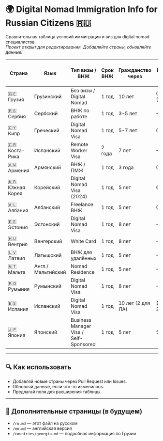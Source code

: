 # 🌍 Digital Nomad Immigration Info for Russian Citizens 🇷🇺

Сравнительная таблица условий иммиграции и виз для digital nomad специалистов.  
*Проект открыт для редактирования. Добавляйте страны, обновляйте данные!*

| Страна        | Язык       | Тип визы / ВНЖ        | Срок ВНЖ | Гражданство через | Налоги (%) | Мин. доход / мес. | Разрешена работа | С семьёй | Требуется юр. адрес | Требуется ИП / контракт | Стоимость жизни / мес. | Английский | Русское сообщество | Виза даёт доступ к Шенгену | Двойное гражданство | Официальный сайт |
|---------------|------------|------------------------|----------|--------------------|-------------|--------------------|------------------|-----------|----------------------|-------------------------|------------------------|------------|--------------------|---------------------------|-----------------------|------------------|
| 🇬🇪 Грузия     | Грузинский | Без визы / Digital Nomad | 1 год    | 10 лет             | 0% (<25k$)  | ~$2000             | ✅               | ✅         | ❌                   | ❌                      | ~$1000                 | 🟡 Средне   | ✅                | ❌                        | ✅ Разрешено          | [georgia.travel](https://georgia.travel/remote-work-from-georgia) |
| 🇷🇸 Сербия     | Сербский   | ВНЖ по работе          | 1 год    | 3-5 лет            | ~10%        | ~$1500             | ✅               | ✅         | ✅                   | ❌                      | ~$800                  | 🔴 Слабо    | ✅                | ❌                        | ✅ Разрешено          | [mup.gov.rs](http://www.mup.gov.rs/wps/portal/sr) |
| 🇨🇾 Кипр       | Греческий  | Digital Nomad Visa     | 1 год    | 5-7 лет            | 0-20%       | €2500              | ❌               | ✅         | ✅                   | ✅                      | ~€1500                 | 🟢 Хорошо   | ⚠️ Немного         | ✅                        | ❌ Не разрешено       | [cyprusdigitalnomadvisa.co](https://www.cyprusdigitalnomadvisa.co/) |
| 🇨🇷 Коста-Рика | Испанский  | Remote Worker Visa     | 2 года   | 7 лет              | ~15%        | $3000              | ❌               | ✅         | ✅                   | ✅                      | ~$1200                 | 🔴 Слабо    | ⚠️ Немного         | ❌                        | ✅ Разрешено          | [migracion.go.cr](https://migracion.go.cr/) |
| 🇦🇲 Армения    | Армянский  | ВНЖ / ПМЖ              | 1 год    | 3 года             | 0-20%       | Нет требований     | ✅               | ✅         | ❌                   | ❌                      | ~$800                  | 🟡 Средне   | ✅                | ❌                        | ✅ Разрешено          | [mfa.am](https://www.mfa.am/en/visa/) |
| 🇰🇷 Южная Корея| Корейский  | Digital Nomad Visa (2024) | 1 год | 5 лет              | 6–45%       | $2500              | ✅               | ✅         | ✅                   | ✅                      | ~$1400                 | 🟢 Хорошо   | ⚠️ Немного         | ❌                        | ❌ Не разрешено       | [hikorea.go.kr](https://www.hikorea.go.kr/Main.pt) |
| 🇦🇱 Албания    | Албанский  | Freelance ВНЖ          | 1 год    | 5 лет              | 0-15%       | ~$900              | ✅               | ✅         | ❌                   | ❌                      | ~$700                  | 🟡 Средне   | ⚠️ Немного         | ❌                        | ✅ Разрешено          | [e-albania.al](https://e-albania.al/) |
| 🇪🇪 Эстония    | Эстонский  | Digital Nomad Visa     | 1 год    | 8 лет              | ~20%        | €3504 (брутто)     | ❌               | ✅         | ✅                   | ✅                      | ~€1200                 | 🟢 Отлично  | ⚠️ Немного         | ✅                        | ❌ Не разрешено       | [nomadvisa.estonia.ee](https://nomadvisa.estonia.ee/) |
| 🇭🇺 Венгрия    | Венгерский | White Card             | 1 год    | 8 лет              | ~15%        | €2000              | ❌               | ✅         | ✅                   | ✅                      | ~€1000                 | 🟡 Средне   | ⚠️ Немного         | ✅                        | ❌ Не разрешено       | [enterhungary.gov.hu](https://enterhungary.gov.hu/) |
| 🇱🇻 Латвия     | Латышский  | ВНЖ для удалённых      | 1 год    | 5 лет              | ~23%        | €3000              | ✅ (ЕС компания) | ✅         | ✅                   | ✅                      | ~€1100                 | 🟢 Хорошо   | ⚠️ Немного         | ✅                        | ❌ Не разрешено       | [pmlp.gov.lv](https://www.pmlp.gov.lv/) |
| 🇲🇹 Мальта     | Англ./Мальтийский | Nomad Residence | 1 год    | 5 лет              | ~15%        | €2700              | ❌               | ✅         | ✅                   | ✅                      | ~€1500                 | 🟢 Отлично  | ⚠️ Немного         | ✅                        | ❌ Не разрешено       | [residencymalta.gov.mt](https://residencymalta.gov.mt/) |
| 🇷🇴 Румыния    | Румынский  | Digital Nomad Visa     | 1 год    | 8 лет              | ~10%        | €3700              | ✅               | ✅         | ✅                   | ✅                      | ~€1000                 | 🟡 Средне   | ⚠️ Немного         | ✅                        | ❌ Не разрешено       | [mae.ro](https://www.mae.ro/en) |
| 🇪🇸 Испания    | Испанский  | Digital Nomad Visa     | 1 год    | 10 лет (2 для ЛА)  | 19–24%      | €2316              | ✅               | ✅         | ✅                   | ✅                      | ~€1300                 | 🟢 Хорошо   | ✅                | ✅                        | ✅ Разрешено          | [sede.gob.es](https://sede.administracionespublicas.gob.es/) |
| 🇯🇵 Япония     | Японский   | Business Manager Visa / Self-Sponsored | 1 год    | 5 лет              | 5–20%       | ~$3000             | ✅               | ⚠️ Зависит от типа | ✅                   | ✅ (ИП или контракт)     | ~$1800                 | 🟡 Средне   | ⚠️ Немного         | ❌                        | ❌ Не разрешено       | [immigration.go.jp](https://www.moj.go.jp/isa/) |




---

## 🔍 Как использовать

- Добавляй новые страны через Pull Request или Issues.
- Обновляй данные, если что-то изменилось.
- Предлагай поля для расширения таблицы.

---

## 📄 Дополнительные страницы (в будущем)

- `/ru.md` — этот файл на русском
- `/en.md` — английская версия
- `/countries/georgia.md` — подробная информация по Грузии
